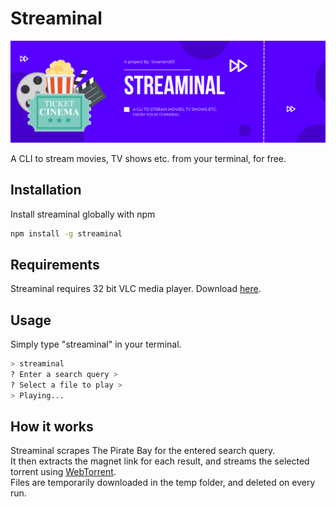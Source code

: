 # Streaminal

![Streaminal logo](https://github.com/Swanand01/streaminal/blob/master/streaminal.png)

A CLI to stream movies, TV shows etc. from your terminal, for free.

## Installation

Install streaminal globally with npm

```bash
npm install -g streaminal
```
    
## Requirements

Streaminal requires 32 bit VLC media player. Download [here](https://www.videolan.org/vlc/download-windows.html).
## Usage

Simply type "streaminal" in your terminal.
```bash
> streaminal
? Enter a search query > 
? Select a file to play >
> Playing...
```


## How it works

Streaminal scrapes The Pirate Bay  for the entered search query.  
It then extracts the magnet link for each result, and streams the selected torrent using [WebTorrent](https://github.com/webtorrent/webtorrent-cli).  
Files are temporarily downloaded in the temp folder, and deleted on every run.
